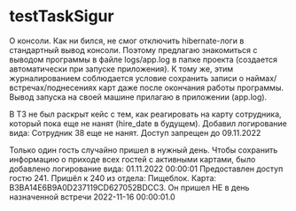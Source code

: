 # testTaskSigur

О консоли. Как ни бился, не смог отключить hibernate-логи в стандартный вывод консоли. Поэтому предлагаю знакомиться с выводом программы в файле logs/app.log в папке проекта (создается автоматически при запуске приложения). К тому же, этим журналированием соблюдается условие сохранить записи о наймах/встречах/поднесениях карт даже после окончания работы программы. Вывод запуска на своей машине прилагаю в приложении (app.log).

В ТЗ не был раскрыт кейс с тем, как реагировать на карту сотрудника, который пока еще не нанят (hire_date в будущем). Добавил логирование вида:
Сотрудник 38 еще не нанят. Доступ запрещен до 09.11.2022

Только один гость случайно пришел в нужный день. Чтобы сохранить информацию о приходе всех гостей с активными картами, было добавлено логирование вида: 
01.11.2022 00:00:01 Предоставлен доступ гостю 241. Пришёл к 240 из отдела: Пищеблок. Карта: B3BA14E6B9A0D237119CD627052BDCC3. Он пришел НЕ в день назначенной встречи 2022-11-16 00:00:01.0
